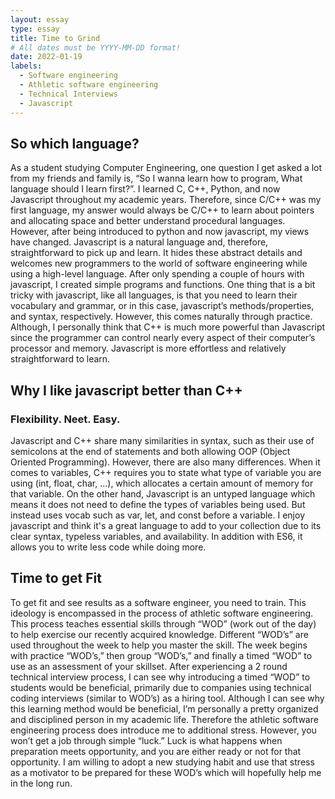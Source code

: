 ```yaml
---
layout: essay
type: essay
title: Time to Grind
# All dates must be YYYY-MM-DD format!
date: 2022-01-19
labels:
  - Software engineering
  - Athletic software engineering
  - Technical Interviews
  - Javascript
---
```


## So which language?

As a student studying Computer Engineering, one question I get asked a lot from my friends and family is, “So I wanna learn how to program, What language should I learn first?”. I learned C, C++, Python, and now Javascript throughout my academic years. Therefore, since C/C++ was my first language, my answer would always be C/C++ to learn about pointers and allocating space and better understand procedural languages. However, after being introduced to python and now javascript, my views have changed. Javascript is a natural language and, therefore, straightforward to pick up and learn. It hides these abstract details and welcomes new programmers to the world of software engineering while using a high-level language. After only spending a couple of hours with javascript, I created simple programs and functions. One thing that is a bit tricky with javascript, like all languages, is that you need to learn their vocabulary and grammar, or in this case, javascript’s methods/properties, and syntax, respectively. However, this comes naturally through practice. Although, I personally think that C++ is much more powerful than Javascript since the programmer can control nearly every aspect of their computer’s processor and memory. Javascript is more effortless and relatively straightforward to learn. 


## Why I like javascript better than C++

### Flexibility. Neet. Easy. 

Javascript and C++ share many similarities in syntax, such as their use of semicolons at the end of statements and both allowing OOP (Object Oriented Programming). However, there are also many differences. When it comes to variables, C++ requires you to state what type of variable you are using (int, float, char, …), which allocates a certain amount of memory for that variable. On the other hand, Javascript is an untyped language which means it does not need to define the types of variables being used. But instead uses vocab such as var, let, and const before a variable. I enjoy javascript and think it's a great language to add to your collection due to its clear syntax, typeless variables, and availability. In addition with ES6, it allows you to write less code while doing more. 


## Time to get Fit

To get fit and see results as a software engineer, you need to train. This ideology is encompassed in the process of athletic software engineering. This process teaches essential skills through “WOD” (work out of the day) to help exercise our recently acquired knowledge. Different “WOD’s” are used throughout the week to help you master the skill. The week begins with practice “WOD’s,” then group “WOD’s,” and finally a timed “WOD” to use as an assessment of your skillset. After experiencing a 2 round technical interview process, I can see why introducing a timed “WOD” to students would be beneficial, primarily due to companies using technical coding interviews (similar to WOD’s) as a hiring tool. Although I can see why this learning method would be beneficial, I’m personally a pretty organized and disciplined person in my academic life. Therefore the athletic software engineering process does introduce me to additional stress. However, you won’t get a job through simple “luck.” Luck is what happens when preparation meets opportunity, and you are either ready or not for that opportunity. I am willing to adopt a new studying habit and use that stress as a motivator to be prepared for these WOD’s which will hopefully help me in the long run. 
